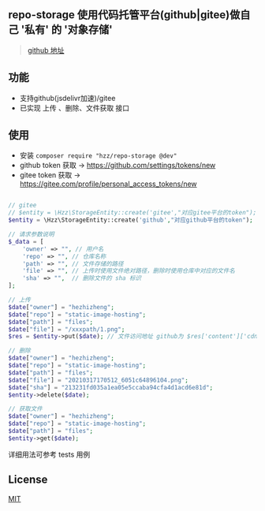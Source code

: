 ## repo-storage 使用代码托管平台(github|gitee)做自己 '私有' 的 '对象存储'

> [github 地址](https://github.com/hezhizheng/repo-storage)

## 功能
- 支持github(jsdelivr加速)/gitee
- 已实现 上传 、删除、文件获取 接口

## 使用
- 安装 `composer require "hzz/repo-storage @dev"`
- github token 获取 -> https://github.com/settings/tokens/new
- gitee token 获取 -> https://gitee.com/profile/personal_access_tokens/new

```php

// gitee
// $entity = \Hzz\StorageEntity::create('gitee',"对应gitee平台的token");
$entity = \Hzz\StorageEntity::create('github',"对应github平台的token");

// 请求参数说明
$_data = [
    'owner' => "", // 用户名
    'repo' => "", // 仓库名称
    'path' => "", // 文件存储的路径
    'file' => "", // 上传时使用文件绝对路径，删除时使用仓库中对应的文件名
    'sha' => "",  // 删除文件的 sha 标识
];

// 上传
$date["owner"] = "hezhizheng";
$date["repo"] = "static-image-hosting";
$date["path"] = "files";
$date["file"] = "/xxxpath/1.png";
$res = $entity->put($date); // 文件访问地址 github为 $res['content']['cdn_url']  gitee 为 $res['content']['download_url']

// 删除
$date["owner"] = "hezhizheng";
$date["repo"] = "static-image-hosting";
$date["path"] = "files";
$date["file"] = "20210317170512_6051c64896104.png";
$date["sha"] = "213231fd035a1ea05e5ccaba94cfa4d1acd6e81d";
$entity->delete($date);

// 获取文件
$date["owner"] = "hezhizheng";
$date["repo"] = "static-image-hosting";
$date["path"] = "files";
$entity->get($date);

```
详细用法可参考 tests 用例

## License
[MIT](./LICENSE.txt)
